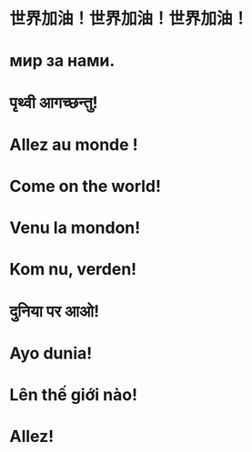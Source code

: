 # 世界加油！世界加油！世界加油！
# мир за нами.
# पृथ्वी आगच्छन्तु!
# Allez au monde !
# Come on the world!
# Venu la mondon!
# Kom nu, verden!
# दुनिया पर आओ!
# Ayo dunia!
# Lên thế giới nào!
# Allez!
